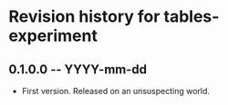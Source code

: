 # Revision history for tables-experiment

## 0.1.0.0 -- YYYY-mm-dd

* First version. Released on an unsuspecting world.
